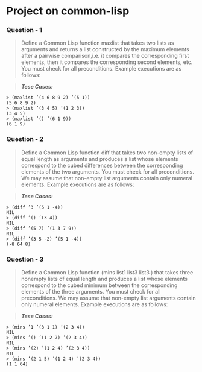 # Project on common-lisp

### Question - 1
> Define a Common Lisp function maxlist that takes two lists as arguments and returns a list constructed by the maximum elements after a pairwise comparison,i.e. it compares the corresponding first elements, then it compares the corresponding second elements, etc. You must check for all preconditions. Example executions are as follows:
  
> *__Tese Cases:__*
```
> (maxlist ’(4 6 8 9 2) ’(5 1))
(5 6 8 9 2)
> (maxlist ’(3 4 5) ’(1 2 3))
(3 4 5)
> (maxlist ’() ’(6 1 9))
(6 1 9)
```
### Question - 2
> Define a Common Lisp function diff that takes two non-empty lists of equal length as arguments and produces a list whose elements correspond to the cubed differences between the corresponding elements of the two arguments. You must check
for all preconditions. We may assume that non-empty list arguments contain only numeral elements. Example executions are as follows:

> *__Tese Cases:__*
```
> (diff ’3 ’(5 1 -4))
NIL
> (diff ’() ’(3 4))
NIL
> (diff ’(5 7) ’(1 3 7 9))
NIL
> (diff ’(3 5 -2) ’(5 1 -4))
(-8 64 8)
```
### Question - 3
> Define a Common Lisp function (mins list1 list3 list3 ) that takes three nonempty lists of equal length and produces a list whose elements correspond to the cubed minimum between the corresponding elements of the three arguments. You must check
for all preconditions. We may assume that non-empty list arguments contain only
numeral elements. Example executions are as follows:
  
> *__Tese Cases:__*
```
> (mins ’1 ’(3 1 1) ’(2 3 4))
NIL
> (mins ’() ’(1 2 7) ’(2 3 4))
NIL
> (mins ’(2) ’(1 2 4) ’(2 3 4))
NIL
> (mins ’(2 1 5) ’(1 2 4) ’(2 3 4))
(1 1 64)
```

